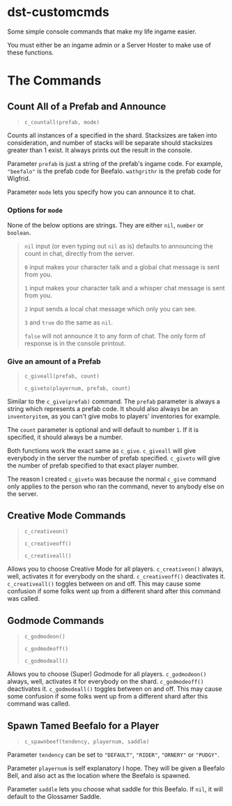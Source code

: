 # dst-customcmds
Some simple console commands that make my life ingame easier.

You must either be an ingame admin or a Server Hoster to make use of these functions.

# The Commands

## Count All of a Prefab and Announce

> `c_countall(prefab, mode)`

Counts all instances of a specified in the shard. Stacksizes are taken into consideration, and number of stacks will be separate should stacksizes greater than 1 exist. It always prints out the result in the console.

Parameter `prefab` is just a string of the prefab's ingame code. For example, `"beefalo"` is the prefab code for Beefalo. `wathgrithr` is the prefab code for Wigfrid.

Parameter `mode` lets you specify how you can announce it to chat. 

### Options for `mode`

None of the below options are strings. They are either `nil`, `number` or `boolean`.

> `nil` input (or even typing out `nil` as is) defaults to announcing the count in chat, directly from the server.
> 
> `0` input makes your character talk and a global chat message is sent from you.
> 
> `1` input makes your character talk and a whisper chat message is sent from you.
> 
> `2` input sends a local chat message which only you can see.
> 
> `3` and `true` do the same as `nil`.
> 
> `false` will not announce it to any form of chat. The only form of response is in the console printout.

### Give an amount of a Prefab

> `c_giveall(prefab, count)`
> 
> `c_giveto(playernum, prefab, count)`

Similar to the `c_give(prefab)` command. The `prefab` parameter is always a string which represents a prefab code. It should also always be an `inventoryitem`, as you can't give mobs to players' inventories for example.

The `count` parameter is optional and will default to number `1`. If it is specified, it should always be a number.

Both functions work the exact same as `c_give`. 
`c_giveall` will give everybody in the server the number of prefab specified. 
`c_giveto` will give the number of prefab specified to that exact player number. 

The reason I created `c_giveto` was because the normal `c_give` command only applies to the person who ran the command, never to anybody else on the server.

## Creative Mode Commands

> `c_creativeon()`
> 
> `c_creativeoff()`
> 
> `c_creativeall()`

Allows you to choose Creative Mode for all players. 
`c_creativeon()` always, well, activates it for everybody on the shard. 
`c_creativeoff()` deactivates it.
`c_creativeall()` toggles between on and off. This may cause some confusion if some folks went up from a different shard after this command was called.

## Godmode Commands

> `c_godmodeon()`
> 
> `c_godmodeoff()`
> 
> `c_godmodeall()`

Allows you to choose (Super) Godmode for all players. 
`c_godmodeon()` always, well, activates it for everybody on the shard. 
`c_godmodeoff()` deactivates it.
`c_godmodeall()` toggles between on and off. This may cause some confusion if some folks went up from a different shard after this command was called.

## Spawn Tamed Beefalo for a Player

> `c_spawnbeef(tendency, playernum, saddle)`

Parameter `tendency` can be set to `"DEFAULT"`, `"RIDER"`, `"ORNERY"` or `"PUDGY"`. 

Parameter `playernum` is self explanatory I hope. They will be given a Beefalo Bell, and also act as the location where the Beefalo is spawned.

Parameter `saddle` lets you choose what saddle for this Beefalo. If `nil`, it will default to the Glossamer Saddle.
